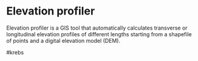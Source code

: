 # Elevation profiler
Elevation profiler is a GIS tool that automatically calculates transverse or longitudinal elevation profiles of different lengths starting from a shapefile of points and a digital elevation model (DEM). 

#krebs
